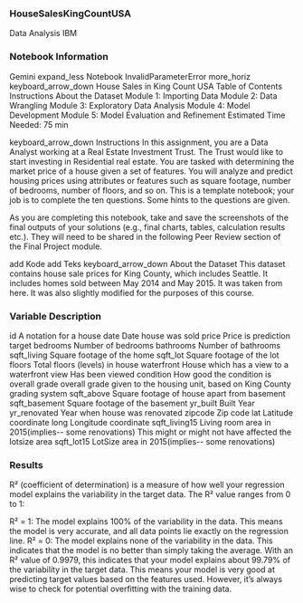 ### HouseSalesKingCountUSA
Data Analysis IBM

### Notebook Information
Gemini
expand_less
Notebook
InvalidParameterError 
more_horiz
keyboard_arrow_down
House Sales in King Count USA
Table of Contents
Instructions
About the Dataset
Module 1: Importing Data
Module 2: Data Wrangling
Module 3: Exploratory Data Analysis
Module 4: Model Development
Module 5: Model Evaluation and Refinement
Estimated Time Needed: 75 min

keyboard_arrow_down
Instructions
In this assignment, you are a Data Analyst working at a Real Estate Investment Trust. The Trust would like to start investing in Residential real estate. You are tasked with determining the market price of a house given a set of features. You will analyze and predict housing prices using attributes or features such as square footage, number of bedrooms, number of floors, and so on. This is a template notebook; your job is to complete the ten questions. Some hints to the questions are given.

As you are completing this notebook, take and save the screenshots of the final outputs of your solutions (e.g., final charts, tables, calculation results etc.). They will need to be shared in the following Peer Review section of the Final Project module.

add
Kode
add
Teks
keyboard_arrow_down
About the Dataset
This dataset contains house sale prices for King County, which includes Seattle. It includes homes sold between May 2014 and May 2015. It was taken from here. It was also slightly modified for the purposes of this course.

### Variable	Description
id	A notation for a house
date	Date house was sold
price	Price is prediction target
bedrooms	Number of bedrooms
bathrooms	Number of bathrooms
sqft_living	Square footage of the home
sqft_lot	Square footage of the lot
floors	Total floors (levels) in house
waterfront	House which has a view to a waterfront
view	Has been viewed
condition	How good the condition is overall
grade	overall grade given to the housing unit, based on King County grading system
sqft_above	Square footage of house apart from basement
sqft_basement	Square footage of the basement
yr_built	Built Year
yr_renovated	Year when house was renovated
zipcode	Zip code
lat	Latitude coordinate
long	Longitude coordinate
sqft_living15	Living room area in 2015(implies-- some renovations) This might or might not have affected the lotsize area
sqft_lot15	LotSize area in 2015(implies-- some renovations)

### Results
R² (coefficient of determination) is a measure of how well your regression model explains the variability in the target data. The R² value ranges from 0 to 1:

R² = 1: The model explains 100% of the variability in the data. This means the model is very accurate, and all data points lie exactly on the regression line.
R² = 0: The model explains none of the variability in the data. This indicates that the model is no better than simply taking the average.
With an R² value of 0.9979, this indicates that your model explains about 99.79% of the variability in the target data. This means your model is very good at predicting target values based on the features used. However, it’s always wise to check for potential overfitting with the training data.
